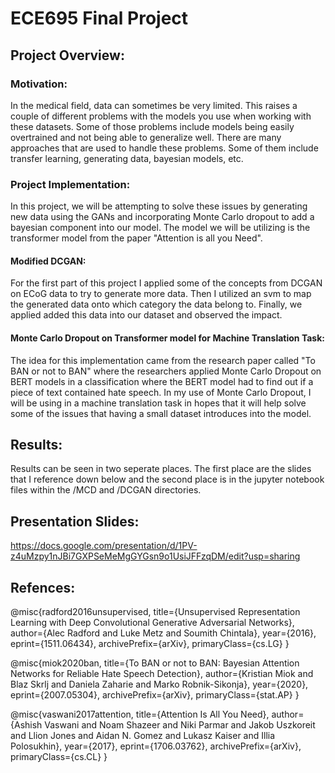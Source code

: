 # ECE695 Final Project

## Project Overview:

### Motivation:

In the medical field, data can sometimes be very limited. This raises a couple of different problems with the models you use when working with these datasets. Some of those problems include models being easily overtrained and not being able to generalize well. There are many approaches that are used to handle these problems. Some of them include transfer learning, generating data, bayesian models, etc. 

### Project Implementation:

In this project, we will be attempting to solve these issues by generating new data using the GANs and incorporating Monte Carlo dropout to add a bayesian component into our model. The model we will be utilizing is the transformer model from the paper "Attention is all you Need".

#### Modified DCGAN:

For the first part of this project I applied some of the concepts from DCGAN on ECoG data to try to generate more data. Then I utilized an svm to map the generated data onto which category the data belong to. Finally, we applied added this data into our dataset and observed the impact.

#### Monte Carlo Dropout on Transformer model for Machine Translation Task:

The idea for this implementation came from the research paper called "To BAN or not to BAN" where the researchers applied Monte Carlo Dropout on BERT models in a classification where the BERT model had to find out if a piece of text contained hate speech. In my use of Monte Carlo Dropout, I will be using in a machine translation task in hopes that it will help solve some of the issues that having a small dataset introduces into the model.

## Results:

Results can be seen in two seperate places. The first place are the slides that I reference down below and the second place is in the jupyter notebook files within the /MCD and /DCGAN directories.

## Presentation Slides:

https://docs.google.com/presentation/d/1PV-z4uMzpy1nJBi7GXPSeMeMgGYGsn9o1UsiJFFzqDM/edit?usp=sharing

## Refences:

@misc{radford2016unsupervised,
      title={Unsupervised Representation Learning with Deep Convolutional Generative Adversarial Networks}, 
      author={Alec Radford and Luke Metz and Soumith Chintala},
      year={2016},
      eprint={1511.06434},
      archivePrefix={arXiv},
      primaryClass={cs.LG}
}

@misc{miok2020ban,
      title={To BAN or not to BAN: Bayesian Attention Networks for Reliable Hate Speech Detection}, 
      author={Kristian Miok and Blaz Skrlj and Daniela Zaharie and Marko Robnik-Sikonja},
      year={2020},
      eprint={2007.05304},
      archivePrefix={arXiv},
      primaryClass={stat.AP}
}

@misc{vaswani2017attention,
      title={Attention Is All You Need}, 
      author={Ashish Vaswani and Noam Shazeer and Niki Parmar and Jakob Uszkoreit and Llion Jones and Aidan N. Gomez and Lukasz Kaiser and Illia Polosukhin},
      year={2017},
      eprint={1706.03762},
      archivePrefix={arXiv},
      primaryClass={cs.CL}
}
